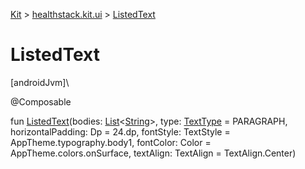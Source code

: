 
[Kit](../../kit.html) > [healthstack.kit.ui](index.html) > [ListedText](-listed-text.html)



# ListedText



[androidJvm]\




@Composable



fun [ListedText](-listed-text.html)(bodies: [List](https://kotlinlang.org/api/latest/jvm/stdlib/kotlin.collections/-list/index.html)&lt;[String](https://kotlinlang.org/api/latest/jvm/stdlib/kotlin/-string/index.html)&gt;, type: [TextType](-text-type/index.html) = PARAGRAPH, horizontalPadding: Dp = 24.dp, fontStyle: TextStyle = AppTheme.typography.body1, fontColor: Color = AppTheme.colors.onSurface, textAlign: TextAlign = TextAlign.Center)




